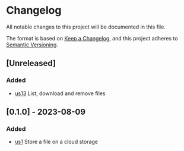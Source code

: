 # Changelog

All notable changes to this project will be documented in this file.

The format is based on [Keep a Changelog](https://keepachangelog.com/en/1.0.0/),
and this project adheres to [Semantic Versioning](https://semver.org/spec/v2.0.0.html).

## [Unreleased]
### Added
- [us13](https://tree.taiga.io/project/musholic-storemydocs/us/13) List, download and remove files

## [0.1.0] - 2023-08-09

### Added
- [us1](https://tree.taiga.io/project/musholic-storemydocs/us/1) Store a file on a cloud storage
